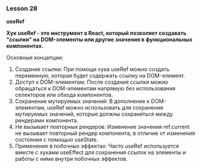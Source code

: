 ### Lesson 28

**useRef**

**Хук useRef - это инструмент в React, который позволяет создавать "ссылки" на DOM-элементы или другие значения в функциональных компонентах.**

Основные концепции:
1. Создание ссылки: При помощи хука useRef можно создать переменную, которая будет содержать ссылку на DOM-элемент.
2. Доступ к DOM-элементам: После создания ссылки можно обращаться к DOM-элементам напрямую без использования селекторов или обхода компонентов.
3. Сохранение мутируемых значений: В дополнение к DOM-элементам, useRef можно использовать для сохранения мутируемых значений, которые должны сохраняться между рендерами компонента.
4. Не вызывает повторных рендеров: Изменение значения ref.current не вызывает повторный рендер компонента, в отличие от изменения состояния с помощью useState.
5. Применение в побочных эффектах: Часто useRef используется вместе с хуками useEffect для сохранения ссылок на элементы и работы с ними внутри побочных эффектов.

